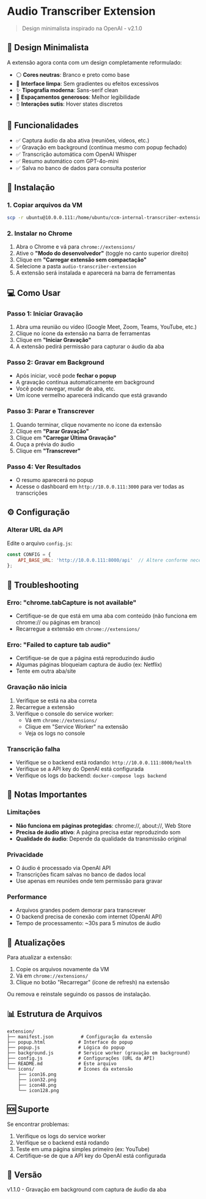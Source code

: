 # Audio Transcriber Extension

> Design minimalista inspirado na OpenAI - v2.1.0

## 🎨 Design Minimalista

A extensão agora conta com um design completamente reformulado:
- ⚪ **Cores neutras**: Branco e preto como base
- 🎯 **Interface limpa**: Sem gradientes ou efeitos excessivos
- ✨ **Tipografia moderna**: Sans-serif clean
- 📐 **Espaçamentos generosos**: Melhor legibilidade
- 🖱️ **Interações sutis**: Hover states discretos

## 🎯 Funcionalidades
- ✅ Captura áudio da aba ativa (reuniões, vídeos, etc.)
- ✅ Gravação em background (continua mesmo com popup fechado)
- ✅ Transcrição automática com OpenAI Whisper
- ✅ Resumo automático com GPT-4o-mini
- ✅ Salva no banco de dados para consulta posterior

## 🚀 Instalação

### 1. Copiar arquivos da VM
```bash
scp -r ubuntu@10.0.0.111:/home/ubuntu/ccm-internal-transcriber-extension/audio-transcriber/extension ./audio-transcriber-extension
```

### 2. Instalar no Chrome
1. Abra o Chrome e vá para `chrome://extensions/`
2. Ative o **"Modo do desenvolvedor"** (toggle no canto superior direito)
3. Clique em **"Carregar extensão sem compactação"**
4. Selecione a pasta `audio-transcriber-extension`
5. A extensão será instalada e aparecerá na barra de ferramentas

## 💻 Como Usar

### Passo 1: Iniciar Gravação
1. Abra uma reunião ou vídeo (Google Meet, Zoom, Teams, YouTube, etc.)
2. Clique no ícone da extensão na barra de ferramentas
3. Clique em **"Iniciar Gravação"**
4. A extensão pedirá permissão para capturar o áudio da aba

### Passo 2: Gravar em Background
- Após iniciar, você pode **fechar o popup**
- A gravação continua automaticamente em background
- Você pode navegar, mudar de aba, etc.
- Um ícone vermelho aparecerá indicando que está gravando

### Passo 3: Parar e Transcrever
1. Quando terminar, clique novamente no ícone da extensão
2. Clique em **"Parar Gravação"**
3. Clique em **"Carregar Última Gravação"**
4. Ouça a prévia do áudio
5. Clique em **"Transcrever"**

### Passo 4: Ver Resultados
- O resumo aparecerá no popup
- Acesse o dashboard em `http://10.0.0.111:3000` para ver todas as transcrições

## ⚙️ Configuração

### Alterar URL da API
Edite o arquivo `config.js`:
```javascript
const CONFIG = {
    API_BASE_URL: 'http://10.0.0.111:8000/api'  // Altere conforme necessário
};
```

## 🔧 Troubleshooting

### Erro: "chrome.tabCapture is not available"
- Certifique-se de que está em uma aba com conteúdo (não funciona em chrome:// ou páginas em branco)
- Recarregue a extensão em `chrome://extensions/`

### Erro: "Failed to capture tab audio"
- Certifique-se de que a página está reproduzindo áudio
- Algumas páginas bloqueiam captura de áudio (ex: Netflix)
- Tente em outra aba/site

### Gravação não inicia
1. Verifique se está na aba correta
2. Recarregue a extensão
3. Verifique o console do service worker:
   - Vá em `chrome://extensions/`
   - Clique em "Service Worker" na extensão
   - Veja os logs no console

### Transcrição falha
- Verifique se o backend está rodando: `http://10.0.0.111:8000/health`
- Verifique se a API key do OpenAI está configurada
- Verifique os logs do backend: `docker-compose logs backend`

## 📝 Notas Importantes

### Limitações
- **Não funciona em páginas protegidas**: chrome://, about://, Web Store
- **Precisa de áudio ativo**: A página precisa estar reproduzindo som
- **Qualidade do áudio**: Depende da qualidade da transmissão original

### Privacidade
- O áudio é processado via OpenAI API
- Transcrições ficam salvas no banco de dados local
- Use apenas em reuniões onde tem permissão para gravar

### Performance
- Arquivos grandes podem demorar para transcrever
- O backend precisa de conexão com internet (OpenAI API)
- Tempo de processamento: ~30s para 5 minutos de áudio

## 🔄 Atualizações

Para atualizar a extensão:
1. Copie os arquivos novamente da VM
2. Vá em `chrome://extensions/`
3. Clique no botão "Recarregar" (ícone de refresh) na extensão

Ou remova e reinstale seguindo os passos de instalação.

## 📊 Estrutura de Arquivos

```
extension/
├── manifest.json          # Configuração da extensão
├── popup.html            # Interface do popup
├── popup.js              # Lógica do popup
├── background.js         # Service worker (gravação em background)
├── config.js             # Configurações (URL da API)
├── README.md             # Este arquivo
└── icons/                # Ícones da extensão
    ├── icon16.png
    ├── icon32.png
    ├── icon48.png
    └── icon128.png
```

## 🆘 Suporte

Se encontrar problemas:
1. Verifique os logs do service worker
2. Verifique se o backend está rodando
3. Teste em uma página simples primeiro (ex: YouTube)
4. Certifique-se de que a API key do OpenAI está configurada

## 📄 Versão
v1.1.0 - Gravação em background com captura de áudio da aba
